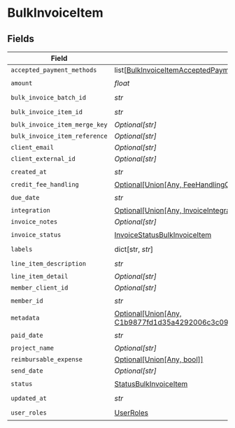 # BulkInvoiceItem


## Fields

| Field                                                                                                                                    | Type                                                                                                                                     | Required                                                                                                                                 | Description                                                                                                                              |
| ---------------------------------------------------------------------------------------------------------------------------------------- | ---------------------------------------------------------------------------------------------------------------------------------------- | ---------------------------------------------------------------------------------------------------------------------------------------- | ---------------------------------------------------------------------------------------------------------------------------------------- |
| `accepted_payment_methods`                                                                                                               | list[[BulkInvoiceItemAcceptedPaymentMethods](../../models/shared/bulkinvoiceitemacceptedpaymentmethods.md)]                              | :heavy_minus_sign:                                                                                                                       | N/A                                                                                                                                      |
| `amount`                                                                                                                                 | *float*                                                                                                                                  | :heavy_check_mark:                                                                                                                       | N/A                                                                                                                                      |
| `bulk_invoice_batch_id`                                                                                                                  | *str*                                                                                                                                    | :heavy_check_mark:                                                                                                                       | N/A                                                                                                                                      |
| `bulk_invoice_item_id`                                                                                                                   | *str*                                                                                                                                    | :heavy_check_mark:                                                                                                                       | N/A                                                                                                                                      |
| `bulk_invoice_item_merge_key`                                                                                                            | *Optional[str]*                                                                                                                          | :heavy_minus_sign:                                                                                                                       | N/A                                                                                                                                      |
| `bulk_invoice_item_reference`                                                                                                            | *Optional[str]*                                                                                                                          | :heavy_minus_sign:                                                                                                                       | N/A                                                                                                                                      |
| `client_email`                                                                                                                           | *Optional[str]*                                                                                                                          | :heavy_minus_sign:                                                                                                                       | N/A                                                                                                                                      |
| `client_external_id`                                                                                                                     | *Optional[str]*                                                                                                                          | :heavy_minus_sign:                                                                                                                       | N/A                                                                                                                                      |
| `created_at`                                                                                                                             | *str*                                                                                                                                    | :heavy_check_mark:                                                                                                                       | N/A                                                                                                                                      |
| `credit_fee_handling`                                                                                                                    | [Optional[Union[Any, FeeHandlingConfig]]](../../models/shared/bulkinvoiceitemcreditfeehandling.md)                                       | :heavy_minus_sign:                                                                                                                       | N/A                                                                                                                                      |
| `due_date`                                                                                                                               | *str*                                                                                                                                    | :heavy_check_mark:                                                                                                                       | N/A                                                                                                                                      |
| `integration`                                                                                                                            | [Optional[Union[Any, InvoiceIntegrations]]](../../models/shared/bulkinvoiceitemintegration.md)                                           | :heavy_minus_sign:                                                                                                                       | N/A                                                                                                                                      |
| `invoice_notes`                                                                                                                          | *Optional[str]*                                                                                                                          | :heavy_minus_sign:                                                                                                                       | N/A                                                                                                                                      |
| `invoice_status`                                                                                                                         | [InvoiceStatusBulkInvoiceItem](../../models/shared/invoicestatusbulkinvoiceitem.md)                                                      | :heavy_check_mark:                                                                                                                       | N/A                                                                                                                                      |
| `labels`                                                                                                                                 | dict[str, *str*]                                                                                                                         | :heavy_check_mark:                                                                                                                       | N/A                                                                                                                                      |
| `line_item_description`                                                                                                                  | *str*                                                                                                                                    | :heavy_check_mark:                                                                                                                       | N/A                                                                                                                                      |
| `line_item_detail`                                                                                                                       | *Optional[str]*                                                                                                                          | :heavy_minus_sign:                                                                                                                       | N/A                                                                                                                                      |
| `member_client_id`                                                                                                                       | *Optional[str]*                                                                                                                          | :heavy_minus_sign:                                                                                                                       | N/A                                                                                                                                      |
| `member_id`                                                                                                                              | *str*                                                                                                                                    | :heavy_check_mark:                                                                                                                       | N/A                                                                                                                                      |
| `metadata`                                                                                                                               | [Optional[Union[Any, C1b9877fd1d35a4292006c3c09941c1c5c21bbe2e0e87488661804eebf2a3e4a]]](../../models/shared/bulkinvoiceitemmetadata.md) | :heavy_minus_sign:                                                                                                                       | N/A                                                                                                                                      |
| `paid_date`                                                                                                                              | *str*                                                                                                                                    | :heavy_check_mark:                                                                                                                       | N/A                                                                                                                                      |
| `project_name`                                                                                                                           | *Optional[str]*                                                                                                                          | :heavy_minus_sign:                                                                                                                       | N/A                                                                                                                                      |
| `reimbursable_expense`                                                                                                                   | [Optional[Union[Any, bool]]](../../models/shared/bulkinvoiceitemreimbursableexpense.md)                                                  | :heavy_minus_sign:                                                                                                                       | N/A                                                                                                                                      |
| `send_date`                                                                                                                              | *Optional[str]*                                                                                                                          | :heavy_minus_sign:                                                                                                                       | N/A                                                                                                                                      |
| `status`                                                                                                                                 | [StatusBulkInvoiceItem](../../models/shared/statusbulkinvoiceitem.md)                                                                    | :heavy_check_mark:                                                                                                                       | N/A                                                                                                                                      |
| `updated_at`                                                                                                                             | *str*                                                                                                                                    | :heavy_check_mark:                                                                                                                       | N/A                                                                                                                                      |
| `user_roles`                                                                                                                             | [UserRoles](../../models/shared/userroles.md)                                                                                            | :heavy_check_mark:                                                                                                                       | N/A                                                                                                                                      |